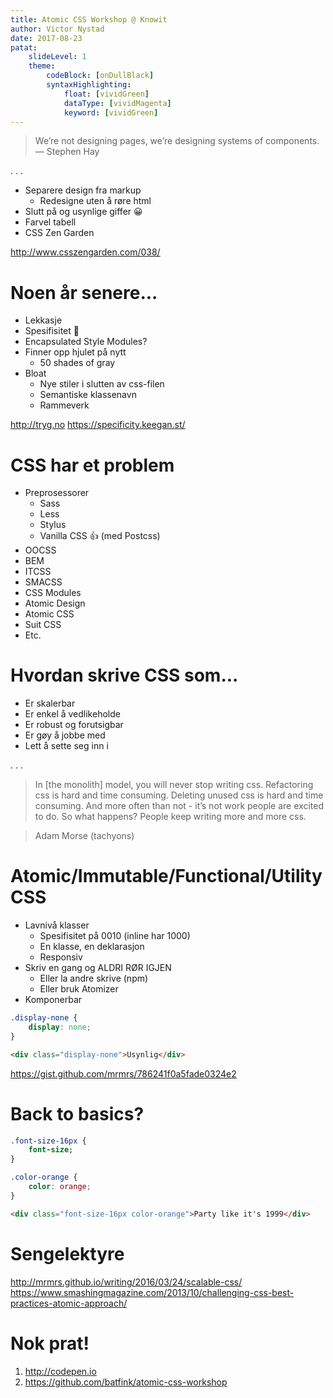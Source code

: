 ```yaml
---
title: Atomic CSS Workshop @ Knowit
author: Victor Nystad
date: 2017-08-23
patat:
    slideLevel: 1
    theme:
        codeBlock: [onDullBlack]
        syntaxHighlighting:
            float: [vividGreen]
            dataType: [vividMagenta]
            keyword: [vividGreen]
---
```


> We’re not designing pages, we’re designing systems of components.
> — Stephen Hay

. . .

- Separere design fra markup
    - Redesigne uten å røre html
- Slutt på <font> og usynlige giffer 😀
- Farvel tabell
- CSS Zen Garden

<http://www.csszengarden.com/038/>


Noen år senere...
===============

- Lekkasje
- Spesifisitet 🤔
- Encapsulated Style Modules?
- Finner opp hjulet på nytt
    - 50 shades of gray
- Bloat
    - Nye stiler i slutten av css-filen
    - Semantiske klassenavn
    - Rammeverk

<http://tryg.no>
<https://specificity.keegan.st/>


CSS har et problem
==================

- Preprosessorer
    - Sass
    - Less
    - Stylus
    - Vanilla CSS 👍 (med Postcss)
- OOCSS
- BEM
- ITCSS
- SMACSS
- CSS Modules
- Atomic Design
- Atomic CSS
- Suit CSS
- Etc.


Hvordan skrive CSS som...
=========================

- Er skalerbar
- Er enkel å vedlikeholde
- Er robust og forutsigbar
- Er gøy å jobbe med
- Lett å sette seg inn i

. . .

> In [the monolith] model, you will never stop writing css.
> Refactoring css is hard and time consuming. 
> Deleting unused css is hard and time consuming. 
> And more often than not - it’s not work people are excited to do. 
> So what happens? People keep writing more and more css.

> Adam Morse (tachyons)



Atomic/Immutable/Functional/Utility CSS
=======================================

- Lavnivå klasser
    - Spesifisitet på 0010 (inline har 1000)
    - En klasse, en deklarasjon
    - Responsiv
- Skriv en gang og ALDRI RØR IGJEN
    - Eller la andre skrive (npm)
    - Eller bruk Atomizer
- Komponerbar

```css
.display-none {
    display: none;
}
```
```html
<div class="display-none">Usynlig</div>
```

<https://gist.github.com/mrmrs/786241f0a5fade0324e2>


Back to basics?
===============

```css
.font-size-16px {
    font-size;
}

.color-orange {
    color: orange;
}
```
```html
<div class="font-size-16px color-orange">Party like it's 1999</div>
```


Sengelektyre
============

<http://mrmrs.github.io/writing/2016/03/24/scalable-css/>
<https://www.smashingmagazine.com/2013/10/challenging-css-best-practices-atomic-approach/>


Nok prat!
=========

1. http://codepen.io
2. https://github.com/batfink/atomic-css-workshop

